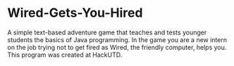 # Wired-Gets-You-Hired

A simple text-based adventure game that teaches and tests younger students the basics of Java programming. In the game you are a new intern on the job trying not to get fired as Wired, the friendly computer, helps you. This program was created at HackUTD. 
